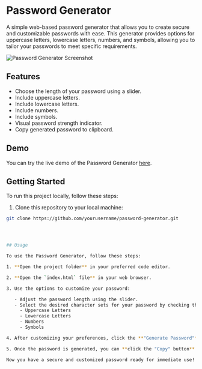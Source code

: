 # Password Generator

A simple web-based password generator that allows you to create secure and customizable passwords with ease. This generator provides options for uppercase letters, lowercase letters, numbers, and symbols, allowing you to tailor your passwords to meet specific requirements.

![Password Generator Screenshot](screenshot.png)

## Features

- Choose the length of your password using a slider.
- Include uppercase letters.
- Include lowercase letters.
- Include numbers.
- Include symbols.
- Visual password strength indicator.
- Copy generated password to clipboard.

## Demo

You can try the live demo of the Password Generator [here](#).

## Getting Started

To run this project locally, follow these steps:

1. Clone this repository to your local machine:

```bash
git clone https://github.com/yourusername/password-generator.git




## Usage

To use the Password Generator, follow these steps:

1. **Open the project folder** in your preferred code editor.

2. **Open the `index.html` file** in your web browser.

3. Use the options to customize your password:

   - Adjust the password length using the slider.
   - Select the desired character sets for your password by checking the corresponding checkboxes:
     - Uppercase Letters
     - Lowercase Letters
     - Numbers
     - Symbols

4. After customizing your preferences, click the **"Generate Password"** button.

5. Once the password is generated, you can **click the "Copy" button** to copy the generated password to your clipboard.

Now you have a secure and customized password ready for immediate use!

